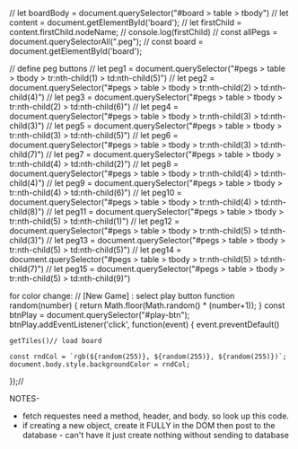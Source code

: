 // let boardBody = document.querySelector("#board > table > tbody")
// let content = document.getElementById('board');
// let firstChild = content.firstChild.nodeName;
// console.log(firstChild)
 // const allPegs = document.querySelectorAll(".peg");
  // const board = document.getElementById('board');


// define peg buttons
// let peg1  = document.querySelector("#pegs > table > tbody > tr:nth-child(1) > td:nth-child(5)")
// let peg2  = document.querySelector("#pegs > table > tbody > tr:nth-child(2) > td:nth-child(4)")
// let peg3  = document.querySelector("#pegs > table > tbody > tr:nth-child(2) > td:nth-child(6)")
// let peg4  = document.querySelector("#pegs > table > tbody > tr:nth-child(3) > td:nth-child(3)")
// let peg5  = document.querySelector("#pegs > table > tbody > tr:nth-child(3) > td:nth-child(5)")
// let peg6  = document.querySelector("#pegs > table > tbody > tr:nth-child(3) > td:nth-child(7)")
// let peg7  = document.querySelector("#pegs > table > tbody > tr:nth-child(4) > td:nth-child(2)")
// let peg8  = document.querySelector("#pegs > table > tbody > tr:nth-child(4) > td:nth-child(4)")
// let peg9  = document.querySelector("#pegs > table > tbody > tr:nth-child(4) > td:nth-child(6)")
// let peg10 = document.querySelector("#pegs > table > tbody > tr:nth-child(4) > td:nth-child(8)")
// let peg11 = document.querySelector("#pegs > table > tbody > tr:nth-child(5) > td:nth-child(1)")
// let peg12 = document.querySelector("#pegs > table > tbody > tr:nth-child(5) > td:nth-child(3)")
// let peg13 = document.querySelector("#pegs > table > tbody > tr:nth-child(5) > td:nth-child(5)")
// let peg14 = document.querySelector("#pegs > table > tbody > tr:nth-child(5) > td:nth-child(7)")
// let peg15 = document.querySelector("#pegs > table > tbody > tr:nth-child(5) > td:nth-child(9)")



for color change:
// [New Game] : select play button
function random(number) {
  return Math.floor(Math.random() * (number+1));
}
  const btnPlay = document.querySelector("#play-btn");
  btnPlay.addEventListener('click', function(event) {
    event.preventDefault() 

    getTiles()// load board

    const rndCol = `rgb(${random(255)}, ${random(255)}, ${random(255)})`;
    document.body.style.backgroundColor = rndCol;
  });//





NOTES- 
- fetch requestes need a method, header, and body. so look up this code.
- if creating a new object, create it FULLY in the DOM then post to the database - can't have it just create nothing without sending to database
